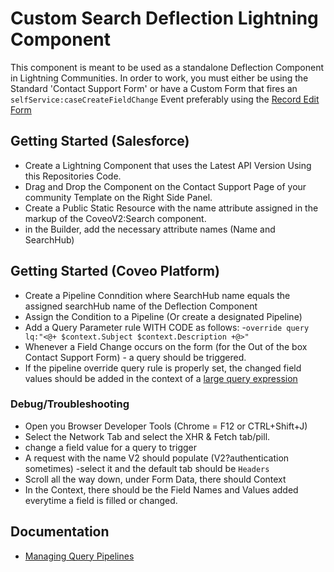 # Custom Search Deflection Lightning Component

This component is meant to be used as a standalone Deflection Component in Lightning Communities. In order to work, you must either be using the Standard 'Contact Support Form' or have a Custom Form that fires an `selfService:caseCreateFieldChange` Event preferably using the [Record Edit Form](https://developer.salesforce.com/docs/component-library/bundle/lightning:recordEditForm/example)

## Getting Started (Salesforce)

- Create a Lightning Component that uses the Latest API Version Using this Repositories Code.
- Drag and Drop the Component on the Contact Support Page of your community Template on the Right Side Panel.
- Create a Public Static Resource with the name attribute assigned in the markup of the CoveoV2:Search component.
- in the Builder, add the necessary attribute names (Name and SearchHub)

## Getting Started (Coveo Platform)
- Create a Pipeline Conndition where SearchHub name equals the assigned searchHub name of the Deflection Component
- Assign the Condition to a Pipeline (Or create a designated Pipeline)
- Add a Query Parameter rule WITH CODE as follows:
   -`override query lq:"<@+ $context.Subject $context.Description +@>"`
- Whenever a Field Change occurs on the form (for the Out of the box Contact Support Form) - a query should be triggered.
- If the pipeline override query rule is properly set, the changed field values should be added in the context of a [large query expression](https://docs.coveo.com/en/214/glossary/large-query-expression)

### Debug/Troubleshooting
- Open you Browser Developer Tools (Chrome = F12 or CTRL+Shift+J)
- Select the Network Tab and select the XHR & Fetch tab/pill.
- change a field value for a query to trigger
- A request with the name V2 should populate (V2?authentication sometimes)
-select it and the default tab should be `Headers`
- Scroll all the way down, under Form Data, there should Context
- In the Context, there should be the Field Names and Values added everytime a field is filled or changed.

## Documentation

- [Managing Query Pipelines](https://docs.coveo.com/en/1791/cloud-v2-administrators/managing-query-pipelines)
